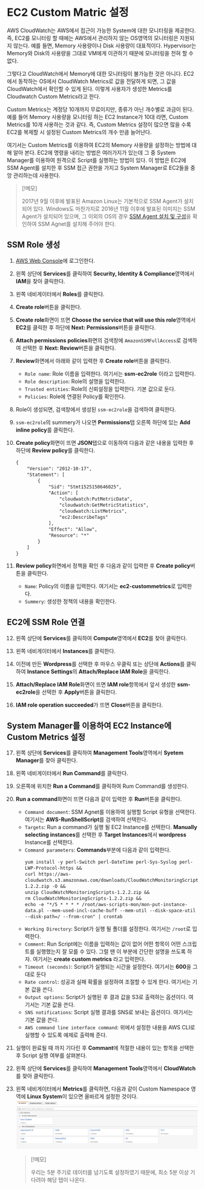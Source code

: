 # EC2 Custom Matric 설정
AWS CloudWatch는 AWS에서 접근이 가능한 System에 대한 모니터링을 제공한다. 즉, EC2를 모니터링 할 때에는 AWS에서 관리하지 않는 OS영역의 모니터링은 지원되지 않는다. 예를 들면, Memory 사용량이나 Disk 사용량이 대표적이다. Hypervisor는 Memory와 Disk의 사용량을 그대로 VM에게 이관하기 때문에 모니터링을 전혀 할 수 없다.

그렇다고 CloudWatch에서 Memory에 대한 모니터링이 불가능한 것은 아니다. EC2에서 동작하는 OS에서 CloudWatch Metrics로 값을 전달하게 되면, 그 값을 CloudWatch에서 확인할 수 있게 된다. 이렇게 사용자가 생성한 Metrics를 Cloudwatch Custom Metrics라고 한다.

Custom Metrics는 계정당 10개까지 무료이지만, 종류가 아닌 개수별로 과금이 된다. 예를 들어 Memory 사용량을 모니터링 하는 EC2 Instance가 10대 라면, Custom Metrics를 10개 사용하는 것과 같다. 즉, Custom Metrics 설정이 많으면 많을 수록 EC2를 복제할 시 설정된 Custom Metrics의 개수 만큼 늘어난다.

여기서는 Custom Metrics를 이용하여 EC2의 Memory 사용량을 설정하는 방법에 대해 알아 본다. EC2에 명령을 내리는 방법은 여러가지가 있는데 그 중 System Manager를 이용하여 원격으로 Script를 실행하는 방법이 있다. 이 방법은 EC2에 SSM Agent를 설치한 후 SSM 접근 권한을 가지고 System Manager로 EC2들을 중앙 관리하는데 사용한다.

> [!메모]
>
> 2017년 9월 이후에 발표된 Amazon Linux는 기본적으로 SSM Agent가 설치되어 있다. Windows도 마찬가지로 2016년 11월 이후에 발표된 이미지는 SSM Agent가 설치되어 있으며, 그 이외의 OS의 경우 [SSM Agent 설치 및 구성](https://docs.aws.amazon.com/ko_kr/systems-manager/latest/userguide/ssm-agent.html)을 확인하여 SSM Agnet를 설치해 주어야 한다.

## SSM Role 생성
1. [AWS Web Console](https://signin.aws.amazon.com/console)에 로그인한다.

2. 왼쪽 상단에 **Services**를 클릭하여 **Security, Identity & Compliance**영역에서 **IAM**을 찾아 클릭한다.

3. 왼쪽 네비게이터에서 **Roles**를 클릭한다.

4. **Create role**버튼을 클릭한다.

5. **Create role**화면이 뜨면 **Choose the service that will use this role**영역에서 **EC2**를 클릭한 후 하단에 **Next: Permissions**버튼을 클릭한다.

6. **Attach permissions policies**화면의 검색창에 `AmazonSSMFullAccess`로 검색하여 선택한 후 **Next: Review**버튼을 클릭한다.

7. **Review**화면에서 아래와 같이 입력한 후 **Create role**버튼을 클릭한다.
    - `Role name`: Role 이름을 입력한다. 여기서는 **ssm-ec2role** 이라고 입력한다.
    - `Role description`: Role의 설명을 입력한다.
    - `Trusted entities`: Role의 신뢰설정을 입력한다. 기본 값으로 둔다.
    - `Policies`: Role에 연결된 Policy를 확인한다.

8. Role이 생성되면, 검색창에서 생성된 `ssm-ec2role`을 검색하여 클릭한다.

9. `ssm-ec2role`의 summery가 나오면 **Permissions**탭 오른쪽 하단에 있는 **Add inline policy**를 클릭한다.

10. **Create policy**화면이 뜨면 **JSON**탭으로 이동하여 다음과 같은 내용을 입력한 후 하단에 **Review policy**를 클릭한다.
    ```IAM policy
    {
        "Version": "2012-10-17",
        "Statement": [
            {
                "Sid": "Stmt1525150646025",
                "Action": [
                    "cloudwatch:PutMetricData",
                    "cloudwatch:GetMetricStatistics",
                    "cloudwatch:ListMetrics",
                    "ec2:DescribeTags"
                ],
                "Effect": "Allow",
                "Resource": "*"
            }
        ]
    }
    ```

11. **Review policy**화면에서 정책을 확인 후 다음과 같이 입력한 후 **Create policy**버튼을 클릭한다.
    - `Name`: Policy의 이름을 입력한다. 여기서는 **ec2-custommetrics**로 입력한다.
    - `Summery`: 생성한 정책의 내용을 확인한다.

## EC2에 SSM Role 연결
12. 왼쪽 상단에 **Services**를 클릭하여 **Compute**영역에서 **EC2**를 찾아 클릭한다.

13. 왼쪽 네비게이터에서 **Instances**를 클릭한다.

14. 이전에 만든 **Wordpress**를 선택한 후 마우스 우클릭 또는 상단에 **Actions**를 클릭하여 **Instance Settings**의 **Attach/Replace IAM Role**을 클릭한다.

15. **Attach/Replace IAM Role**화면이 뜨면 **IAM role**항목에서 앞서 생성한 **ssm-ec2role**을 선택한 후 **Apply**버튼을 클릭한다.

16. **IAM role operation succeeded**가 뜨면 **Close**버튼을 클릭한다.

## System Manager를 이용하여 EC2 Instance에 Custom Metrics 설정
17. 왼쪽 상단에 **Services**를 클릭하여 **Management Tools**영역에서 **Syetem Manager**를 찾아 클릭한다.

18. 왼쪽 네비게이터에서 **Run Command**를 클릭한다.

19. 오른쪽에 위치한 **Run a Command**를 클릭하여 Rum Command를 생성한다.

20. **Run a command**화면이 뜨면 다음과 같이 입력한 후 **Run**버튼을 클릭한다.
    - `Command document`: SSM Agnet를 이용하여 실행할 Script 유형을 선택한다. 여기서는 **AWS-RunShellScript**를 검색하여 선택한다.
    - `Targets`: Run a command가 실행 될 EC2 Instance를 선택한다. **Manually selecting instances**를 선택한 후 **Target Instances**에서 **wordpress** Instance를 선택한다.
    - `Command parameters`: **Commands**부분에 다음과 같이 입력한다.
        ```script
        yum install -y perl-Switch perl-DateTime perl-Sys-Syslog perl-LWP-Protocol-https &&
        curl https://aws-cloudwatch.s3.amazonaws.com/downloads/CloudWatchMonitoringScripts-1.2.2.zip -O &&
        unzip CloudWatchMonitoringScripts-1.2.2.zip &&
        rm CloudWatchMonitoringScripts-1.2.2.zip &&
        echo -e "*/5 * * * * /root/aws-scripts-mon/mon-put-instance-data.pl --mem-used-incl-cache-buff --mem-util --disk-space-util --disk-path=/ --from-cron" | crontab
        ```
    - `Working Directory`: Script가 실행 될 폴더를 설정한다. 여기서는 `/root`로 입력한다.
    - `Comment`: Run Script에는 이름을 입력하는 값이 없어 어떤 항목이 어떤 스크립트를 실행했는지 잘 모를 수 있다. 그럴 땐 이 부분에 간단한 설명을 쓰도록 하자. 여기서는 **create custom metrics** 라고 입력한다.
    - `Timeout (seconds)`: Script가 실행되는 시간을 설정한다. 여기서는 **600**을 그대로 둔다
    - `Rate control`: 성공과 실패 확률을 설정하여 조절할 수 있게 한다. 여기서는 기본 값을 쓴다.
    - `Output options`: Script가 실행된 후 결과 값을 S3로 출력하는 옵션이다. 여기서는 기본 값을 쓴다.
    - `SNS notifications`: Script 실행 결과를 SNS로 보내는 옵션이다. 여기서는 기본 값을 쓴다.
    - `AWS command line interface command`: 위에서 설정한 내용을 AWS CLI로 실행할 수 있도록 예제로 출력해 준다.

21. 실행이 완료될 때 까지 기다린 후 **Commant**에 적절한 내용이 있는 항목을 선택한 후 Script 실행 여부를 살펴본다.

22. 왼쪽 상단에 **Services**를 클릭하여 **Management Tools**영역에서 **CloudWatch**를 찾아 클릭한다.

23. 왼쪽 네비게이터에서 **Metrics**를 클릭하면, 다음과 같이 Custom Namespace 영역에 **Linux System**이 있으면 올바르게 설정한 것이다.
![1.7.1 custom metrics](./../Image/1.7.1_custom_metrics.png)
    > [!메모]
    >
    > 우리는 5분 주기로 데이터를 넘기도록 설정하였기 때문에, 최소 5분 이상 기다려야 해당 탭이 나온다.